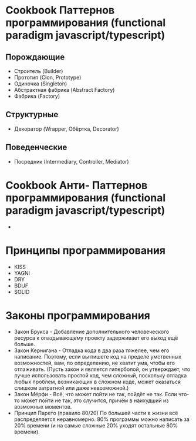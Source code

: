 # Cookbook Паттернов программирования (functional paradigm javascript/typescript)

## Порождающие
- Строитель (Builder)
- Прототип (Clon, Prototype)
- Одиночка (Singleton)
- Абстрактная фабрика (Abstract Factory)
- Фабрика (Factory)
  

## Структурные
- Декоратор (Wrapper, Обёртка, Decorator)

## Поведенческие
- Посредник (Intermediary, Controller, Mediator)

# Cookbook Анти- Паттернов программирования (functional paradigm javascript/typescript)
- 

# Принципы программирования
- KISS
- YAGNI
- DRY
- BDUF
- SOLID

# Законы программирования
- Закон Брукса - Добавление дополнительного человеческого ресурса к опаздывающему проекту задерживает его выход ещё больше.
- Закон Кернигана - Отладка кода в два раза тяжелее, чем его написание. Поэтому, если вы пишете код на пределе умственных возможностей, вам, по определению, не хватит ума, чтобы его отлаживать.
(Пусть закон и является гиперболой, он утверждает, что лучше использовать простой код, чем сложный, поскольку отладка любых проблем, возникающих в сложном коде, может оказаться слишком затратной или даже невозможной.)
- Закон Мёрфи - Всё, что может пойти не так, пойдёт не так. Если что-то может пойти не так, это случится, причём в наихудший из возможных моментов.
- Принцип Парето (правило 80/20) По большей части в жизни всё распределяется неравномерно. 80% программы можно написать за 20% времени (и на самые сложные 20% уходят остальные 80% времени).
